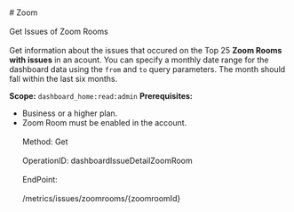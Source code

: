 <br>#     Zoom</br>
<br>Get Issues of Zoom Rooms </br>
<br>Get information about the issues that occured on the Top 25 **Zoom Rooms with issues** in an acount.  You can specify a monthly date range for the dashboard data using the `from` and `to` query parameters. The month should fall within the last six months.

**Scope:** `dashboard_home:read:admin` 
**Prerequisites:** 
* Business or a higher plan.
* Zoom Room must be enabled in the account.</br>
<br>Method: Get</br>
<br>OperationID: dashboardIssueDetailZoomRoom</br>
<br>EndPoint:</br>
<br>/metrics/issues/zoomrooms/{zoomroomId}</br>
